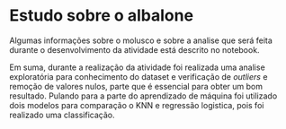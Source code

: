 # Estudo sobre o albalone

Algumas informações sobre o molusco e sobre a analise que será feita durante o desenvolvimento da atividade está descrito no notebook.

Em suma, durante a realização da atividade foi realizada uma analise exploratória para conhecimento do dataset e verificação de _outliers_ e remoção de valores nulos, parte que é essencial para obter um bom resultado. Pulando para a parte do aprendizado de máquina foi utilizado dois modelos para comparação o KNN e regressão logistica, pois foi realizado uma classificação.
